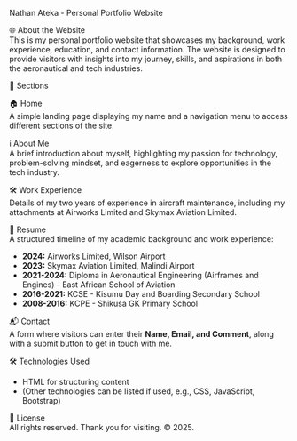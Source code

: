  Nathan Ateka - Personal Portfolio Website  

 🌐 About the Website  
This is my personal portfolio website that showcases my background, work experience, education, and contact information. The website is designed to provide visitors with insights into my journey, skills, and aspirations in both the aeronautical and tech industries.  

 📌 Sections  

 🏠 Home  
A simple landing page displaying my name and a navigation menu to access different sections of the site.  

 ℹ️ About Me  
A brief introduction about myself, highlighting my passion for technology, problem-solving mindset, and eagerness to explore opportunities in the tech industry.  

 🛠 Work Experience  
Details of my two years of experience in aircraft maintenance, including my attachments at Airworks Limited and Skymax Aviation Limited.  

 📄 Resume  
A structured timeline of my academic background and work experience:  
- **2024:** Airworks Limited, Wilson Airport  
- **2023:** Skymax Aviation Limited, Malindi Airport  
- **2021-2024:** Diploma in Aeronautical Engineering (Airframes and Engines) - East African School of Aviation  
- **2016-2021:** KCSE - Kisumu Day and Boarding Secondary School  
- **2008-2016:** KCPE - Shikusa GK Primary School  

 📬 Contact  
A form where visitors can enter their **Name, Email, and Comment**, along with a submit button to get in touch with me.  

 🛠 Technologies Used  
- HTML for structuring content  
- (Other technologies can be listed if used, e.g., CSS, JavaScript, Bootstrap)  

 📜 License  
All rights reserved. Thank you for visiting. © 2025.  
